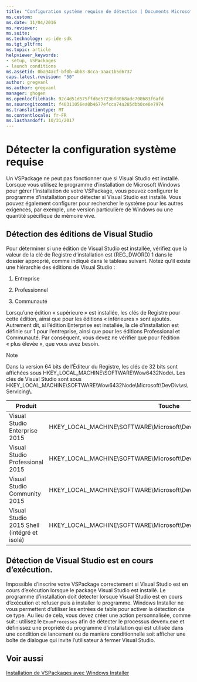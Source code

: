 ```yaml
---
title: "Configuration système requise de détection | Documents Microsoft"
ms.custom: 
ms.date: 11/04/2016
ms.reviewer: 
ms.suite: 
ms.technology: vs-ide-sdk
ms.tgt_pltfrm: 
ms.topic: article
helpviewer_keywords:
- setup, VSPackages
- launch conditions
ms.assetid: 0ba94acf-bf0b-4bb3-8cca-aaac1b5d6737
caps.latest.revision: "50"
author: gregvanl
ms.author: gregvanl
manager: ghogen
ms.openlocfilehash: 92c4d51d575ffd6e5723bf80b8adc700b83f6afd
ms.sourcegitcommit: f40311056ea0b4677efcca74a285dbb0ce0e7974
ms.translationtype: MT
ms.contentlocale: fr-FR
ms.lasthandoff: 10/31/2017
---
```

# <a name="detecting-system-requirements"></a>Détecter la configuration système requise
Un VSPackage ne peut pas fonctionner que si Visual Studio est installé. Lorsque vous utilisez le programme d’installation de Microsoft Windows pour gérer l’installation de votre VSPackage, vous pouvez configurer le programme d’installation pour détecter si Visual Studio est installé. Vous pouvez également configurer pour rechercher le système pour les autres exigences, par exemple, une version particulière de Windows ou une quantité spécifique de mémoire vive.  
  
## <a name="detecting-visual-studio-editions"></a>Détection des éditions de Visual Studio  
 Pour déterminer si une édition de Visual Studio est installée, vérifiez que la valeur de la clé de Registre d’installation est (REG_DWORD) 1 dans le dossier approprié, comme indiqué dans le tableau suivant. Notez qu’il existe une hiérarchie des éditions de Visual Studio :  
  
1.  Entreprise  
  
2.  Professionnel  
  
3.  Communauté  
  
 Lorsqu’une édition « supérieure » est installée, les clés de Registre pour cette édition, ainsi que pour les éditions « inférieures » sont ajoutés. Autrement dit, si l’édition Enterprise est installée, la clé d’installation est définie sur 1 pour l’entreprise, ainsi que pour les éditions Professional et Communauté. Par conséquent, vous devez ne vérifier que pour l’édition « plus élevée », que vous avez besoin.  
  
> [!NOTE]
>  Dans la version 64 bits de l’Éditeur du Registre, les clés de 32 bits sont affichées sous HKEY_LOCAL_MACHINE\SOFTWARE\Wow6432Node\\. Les clés de Visual Studio sont sous HKEY_LOCAL_MACHINE\SOFTWARE\Wow6432Node\Microsoft\DevDiv\vs\Servicing\\.  
  
|Produit|Touche|  
|-------------|---------|  
|Visual Studio Enterprise 2015|HKEY_LOCAL_MACHINE\SOFTWARE\Microsoft\DevDiv\vs\Servicing\14.0\enterprise|  
|Visual Studio Professional 2015|HKEY_LOCAL_MACHINE\SOFTWARE\Microsoft\DevDiv\vs\Servicing\14.0\professional|  
|Visual Studio Community 2015|HKEY_LOCAL_MACHINE\SOFTWARE\Microsoft\DevDiv\vs\Servicing\14.0\community|  
|Visual Studio 2015 Shell (intégré et isolé)|HKEY_LOCAL_MACHINE\SOFTWARE\Microsoft\DevDiv\vs\Servicing\14.0\isoshell|  
  
## <a name="detecting-when-visual-studio-is-running"></a>Détection de Visual Studio est en cours d’exécution.  
 Impossible d’inscrire votre VSPackage correctement si Visual Studio est en cours d’exécution lorsque le package Visual Studio est installé. Le programme d’installation doit détecter lorsque Visual Studio est en cours d’exécution et refuser puis à installer le programme. Windows Installer ne vous permettent d’utiliser les entrées de table pour activer la détection de ce type. Au lieu de cela, vous devez créer une action personnalisée, comme suit : utilisez le `EnumProcesses` afin de détecter le processus devenv.exe et définissez une propriété du programme d’installation qui est utilisée dans une condition de lancement ou de manière conditionnelle soit afficher une boîte de dialogue qui invite l’utilisateur à fermer Visual Studio.  
  
## <a name="see-also"></a>Voir aussi  
 [Installation de VSPackages avec Windows Installer](../../extensibility/internals/installing-vspackages-with-windows-installer.md)